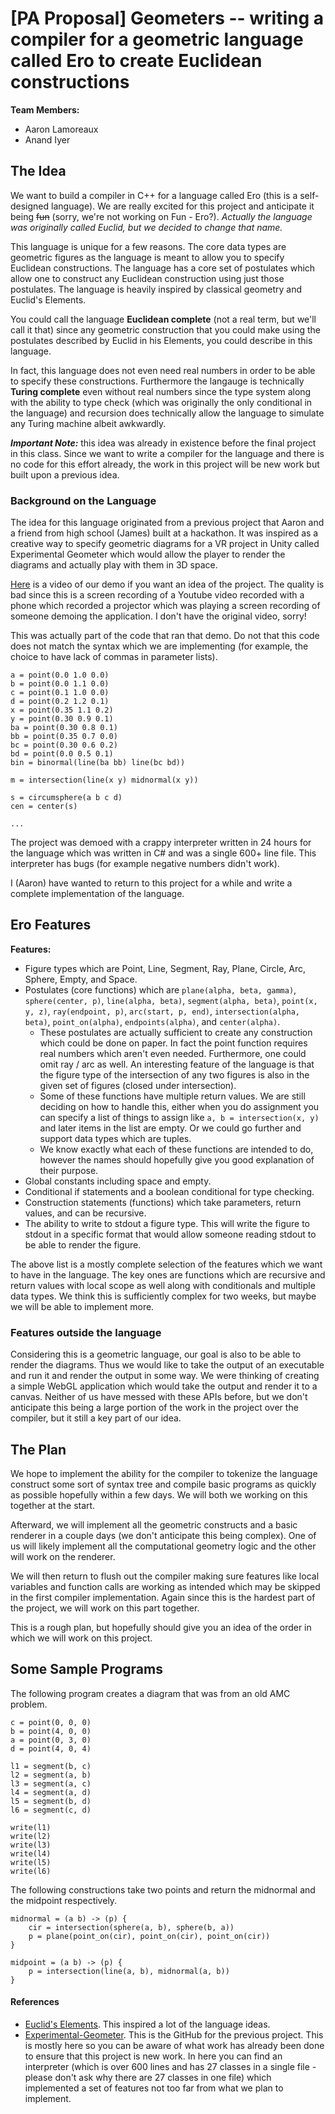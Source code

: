# [PA Proposal] Geometers -- writing a compiler for a geometric language called Ero to create Euclidean constructions

**Team Members:**
- Aaron Lamoreaux
- Anand Iyer

## The Idea

We want to build a compiler in C++ for a language called Ero (this is a self-designed language). We are really excited for this project and anticipate it being ~~fun~~ (sorry, we're not working on Fun - Ero?). *Actually the language was originally called Euclid, but we decided to change that name.*

This language is unique for a few reasons. The core data types are geometric figures as the language is meant to allow you to specify Euclidean constructions. The language has a core set of postulates which allow one to construct any Euclidean construction using just those postulates. The language is heavily inspired by classical geometry and Euclid's Elements.

You could call the language **Euclidean complete** (not a real term, but we'll call it that) since any geometric construction that you could make using the postulates described by Euclid in his Elements, you could describe in this language.

In fact, this language does not even need real numbers in order to be able to specify these constructions. Furthermore the langauge is technically **Turing complete** even without real numbers since the type system along with the ability to type check (which was originally the only conditional in the language) and recursion does technically allow the language to simulate any Turing machine albeit awkwardly.

***Important Note:*** this idea was already in existence before the final project in this class. Since we want to write a compiler for the language and there is no code for this effort already, the work in this project will be new work but built upon a previous idea.

### Background on the Language

The idea for this language originated from a previous project that Aaron and a friend from high school (James) built at a hackathon. It was inspired as a creative way to specify geometric diagrams for a VR project in Unity called Experimental Geometer which would allow the player to render the diagrams and actually play with them in 3D space.

[Here](./experimental-geometer-demo.mp4) is a video of our demo if you want an idea of the project. The quality is bad since this is a screen recording of a Youtube video recorded with a phone which recorded a projector which was playing a screen recording of someone demoing the application. I don't have the original video, sorry!

This was actually part of the code that ran that demo. Do not that this code does not match the syntax which we are implementing (for example, the choice to have lack of commas in parameter lists).
```
a = point(0.0 1.0 0.0)
b = point(0.0 1.1 0.0)
c = point(0.1 1.0 0.0)
d = point(0.2 1.2 0.1)
x = point(0.35 1.1 0.2)
y = point(0.30 0.9 0.1)
ba = point(0.30 0.8 0.1)
bb = point(0.35 0.7 0.0)
bc = point(0.30 0.6 0.2) 
bd = point(0.0 0.5 0.1)
bin = binormal(line(ba bb) line(bc bd))

m = intersection(line(x y) midnormal(x y))

s = circumsphere(a b c d)
cen = center(s)

...
```

The project was demoed with a crappy interpreter written in 24 hours for the language which was written in C# and was a single 600+ line file. This interpreter has bugs (for example negative numbers didn't work).

I (Aaron) have wanted to return to this project for a while and write a complete implementation of the language.

## Ero Features

**Features:**
- Figure types which are Point, Line, Segment, Ray, Plane, Circle, Arc, Sphere, Empty, and Space.
- Postulates (core functions) which are `plane(alpha, beta, gamma)`, `sphere(center, p)`, `line(alpha, beta)`, `segment(alpha, beta)`, `point(x, y, z)`, `ray(endpoint, p)`, `arc(start, p, end)`, `intersection(alpha, beta)`, `point_on(alpha)`, `endpoints(alpha)`, and `center(alpha)`.
    - These postulates are actually sufficient to create any construction which could be done on paper. In fact the point function requires real numbers which aren't even needed. Furthermore, one could omit ray / arc as well. An interesting feature of the language is that the figure type of the intersection of any two figures is also in the given set of figures (closed under intersection).
    - Some of these functions have multiple return values. We are still deciding on how to handle this, either when you do assignment you can specify a list of things to assign like `a, b = intersection(x, y)` and later items in the list are empty. Or we could go further and support data types which are tuples.
    - We know exactly what each of these functions are intended to do, however the names should hopefully give you good explanation of their purpose.
- Global constants including space and empty.
- Conditional if statements and a boolean conditional for type checking.
- Construction statements (functions) which take parameters, return values, and can be recursive.
- The ability to write to stdout a figure type. This will write the figure to stdout in a specific format that would allow someone reading stdout to be able to render the figure.

The above list is a mostly complete selection of the features which we want to have in the language. The key ones are functions which are recursive and return values with local scope as well along with conditionals and multiple data types. We think this is sufficiently complex for two weeks, but maybe we will be able to implement more.

### Features outside the language

Considering this is a geometric language, our goal is also to be able to render the diagrams. Thus we would like to take the output of an executable and run it and render the output in some way. We were thinking of creating a simple WebGL application which would take the output and render it to a canvas. Neither of us have messed with these APIs before, but we don't anticipate this being a large portion of the work in the project over the compiler, but it still a key part of our idea.

## The Plan

We hope to implement the ability for the compiler to tokenize the language construct some sort of syntax tree and compile basic programs as quickly as possible hopefully within a few days. We will both we working on this together at the start.

Afterward, we will implement all the geometric constructs and a basic renderer in a couple days (we don't anticipate this being complex). One of us will likely implement all the computational geometry logic and the other will work on the renderer.

We will then return to flush out the compiler making sure features like local variables and function calls are working as intended which may be skipped in the first compiler implementation. Again since this is the hardest part of the project, we will work on this part together.

This is a rough plan, but hopefully should give you an idea of the order in which we will work on this project.

## Some Sample Programs

The following program creates a diagram that was from an old AMC problem.
```
c = point(0, 0, 0)
b = point(4, 0, 0)
a = point(0, 3, 0)
d = point(4, 0, 4)

l1 = segment(b, c)
l2 = segment(a, b)
l3 = segment(a, c)
l4 = segment(a, d)
l5 = segment(b, d)
l6 = segment(c, d)

write(l1)
write(l2)
write(l3)
write(l4)
write(l5)
write(l6)
```

The following constructions take two points and return the midnormal and the midpoint respectively.
```
midnormal = (a b) -> (p) {
    cir = intersection(sphere(a, b), sphere(b, a))
    p = plane(point_on(cir), point_on(cir), point_on(cir))
}

midpoint = (a b) -> (p) {
    p = intersection(line(a, b), midnormal(a, b))
}
```

#### References

- [Euclid's Elements](https://www.gutenberg.org/files/21076/21076-pdf.pdf). This inspired a lot of the language ideas.
- [Experimental-Geometer](https://github.com/JamsRamen/Experimental-Geometer). This is the GitHub for the previous project. This is mostly here so you can be aware of what work has already been done to ensure that this project is new work. In here you can find an interpreter (which is over 600 lines and has 27 classes in a single file - please don't ask why there are 27 classes in one file) which implemented a set of features not too far from what we plan to implement.
